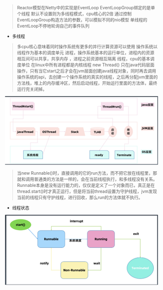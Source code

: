 > Reactor模型在Netty中的实现是EventLoop
> EventLoopGroup绑定的是单个线程
> 默认不设置则为多线程模式，cpu核心的2倍
> 通过控制EventLoopGroup构造方法的参数，可以模拟不同的nio模型
> 单线程的EventLoop不停地轮询自己的事件队列
> 
- 多线程
> 多cpu核心意味着同时操作系统有更多的并行计算资源可以使用
> 操作系统以线程作为基本的调度单元
> 进程，操作系统基本的运行单位，进程内的资源相互间可以共享，共享内存 ，进程之前资源相互隔离
> 线程，cpu的基本调度单位
> 在linux中所有进程都是内核线程
> new Thread() 只在java代码层面操作，只有当它start之后才会在jvm层面创建java线程对象，同时再去调用操作系统的api，去创建一个操作系统的真实的线程，之后再分配jvm里面的方法栈，堆上的内存缓冲区，然后启动线程，开始运行里面的方法体，最终运行完关闭掉。

<img src="资源/Xnip2020-11-03_23-39-34.jpg" style="zoom:50%;" />

> 当new Runnable()时，直接调用的它的run方法，而不把它放在线程里，那就和调用普通类的方法是一样的，会在当前线程执行，和多线程没有关系。 
> Runnable本身是没有运行能力的，仅仅是定义了一个对象而已，真正是在thread.start()时才真正运行，但是将当前thread设置为守护线程，jvm发现当前的线程只有守护线程，进行回收，那么run的方法体就不执行。

- 线程状态

<img src="资源/Xnip2020-11-04_00-12-15.jpg" alt="Xnip2020-11-04_00-12-15" style="zoom:50%;" />

